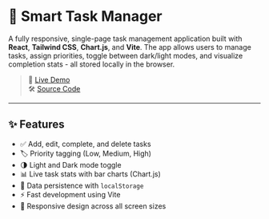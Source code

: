 # 🧠 Smart Task Manager

A fully responsive, single-page task management application built with **React**, **Tailwind CSS**, **Chart.js**, and **Vite**. The app allows users to manage tasks, assign priorities, toggle between dark/light modes, and visualize completion stats - all stored locally in the browser.

> 🚀 [Live Demo](https://smart-task-manager-sable.vercel.app/)  
> 🛠 [Source Code]()

---

## ✨ Features

- ✅ Add, edit, complete, and delete tasks
- 🏷️ Priority tagging (Low, Medium, High)
- 🌗 Light and Dark mode toggle
- 📊 Live task stats with bar charts (Chart.js)
- 💾 Data persistence with `localStorage`
- ⚡ Fast development using Vite
- 📱 Responsive design across all screen sizes








